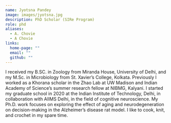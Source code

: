```yaml
---
name: Jyotsna Pandey
image: images/jyotsna.jpg
description: PhD Scholar (SIRe Program)
role: phd
aliases:
  - A. Chovie
  - A Chovie
links:
  home-page: ""
  email: ""
  github: ""
---
```


I received my B.SC. in Zoology from Miranda House, University of Delhi, and my M.Sc. in Microbiology from St. Xavier’s College, Kolkata. Previously I worked as a Khorana scholar in the Zhao Lab at UW Madison and Indian Academy of Science’s summer research fellow at NIBMG, Kalyani. I started my graduate school in 2020 at the Indian Institute of Technology, Delhi, in collaboration with AIIMS Delhi, in the field of cognitive neuroscience. My Ph.D. work focuses on exploring the effect of aging and neurodegeneration on decision-making in the Alzheimer’s disease rat model.
I like to cook, knit, and crochet in my spare time.
